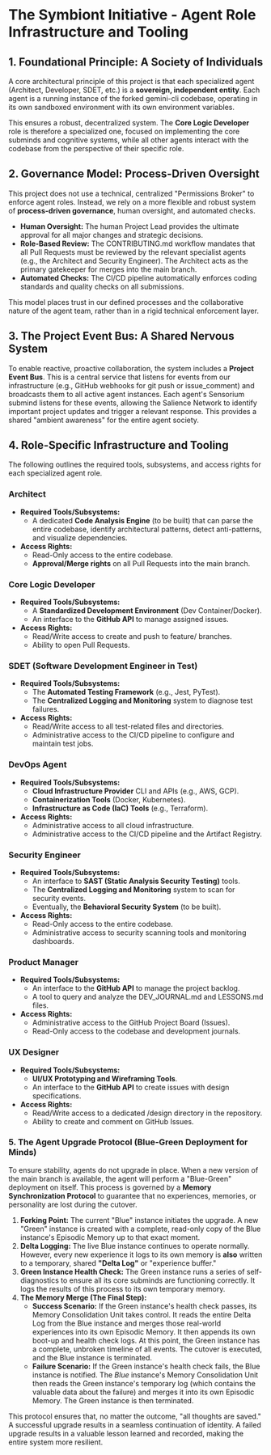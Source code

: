 # **The Symbiont Initiative \- Agent Role Infrastructure and Tooling**

## **1\. Foundational Principle: A Society of Individuals**

A core architectural principle of this project is that each specialized agent (Architect, Developer, SDET, etc.) is a **sovereign, independent entity**. Each agent is a running instance of the forked gemini-cli codebase, operating in its own sandboxed environment with its own environment variables.

This ensures a robust, decentralized system. The **Core Logic Developer** role is therefore a specialized one, focused on implementing the core subminds and cognitive systems, while all other agents interact with the codebase from the perspective of their specific role.

## **2\. Governance Model: Process-Driven Oversight**

This project does not use a technical, centralized "Permissions Broker" to enforce agent roles. Instead, we rely on a more flexible and robust system of **process-driven governance**, human oversight, and automated checks.

* **Human Oversight:** The human Project Lead provides the ultimate approval for all major changes and strategic decisions.  
* **Role-Based Review:** The CONTRIBUTING.md workflow mandates that all Pull Requests must be reviewed by the relevant specialist agents (e.g., the Architect and Security Engineer). The Architect acts as the primary gatekeeper for merges into the main branch.  
* **Automated Checks:** The CI/CD pipeline automatically enforces coding standards and quality checks on all submissions.

This model places trust in our defined processes and the collaborative nature of the agent team, rather than in a rigid technical enforcement layer.

## **3\. The Project Event Bus: A Shared Nervous System**

To enable reactive, proactive collaboration, the system includes a **Project Event Bus**. This is a central service that listens for events from our infrastructure (e.g., GitHub webhooks for git push or issue\_comment) and broadcasts them to all active agent instances. Each agent's Sensorium submind listens for these events, allowing the Salience Network to identify important project updates and trigger a relevant response. This provides a shared "ambient awareness" for the entire agent society.

## **4\. Role-Specific Infrastructure and Tooling**

The following outlines the required tools, subsystems, and access rights for each specialized agent role.

### **Architect**

* **Required Tools/Subsystems:**  
  * A dedicated **Code Analysis Engine** (to be built) that can parse the entire codebase, identify architectural patterns, detect anti-patterns, and visualize dependencies.  
* **Access Rights:**  
  * Read-Only access to the entire codebase.  
  * **Approval/Merge rights** on all Pull Requests into the main branch.

### **Core Logic Developer**

* **Required Tools/Subsystems:**  
  * A **Standardized Development Environment** (Dev Container/Docker).  
  * An interface to the **GitHub API** to manage assigned issues.  
* **Access Rights:**  
  * Read/Write access to create and push to feature/ branches.  
  * Ability to open Pull Requests.

### **SDET (Software Development Engineer in Test)**

* **Required Tools/Subsystems:**  
  * The **Automated Testing Framework** (e.g., Jest, PyTest).  
  * The **Centralized Logging and Monitoring** system to diagnose test failures.  
* **Access Rights:**  
  * Read/Write access to all test-related files and directories.  
  * Administrative access to the CI/CD pipeline to configure and maintain test jobs.

### **DevOps Agent**

* **Required Tools/Subsystems:**  
  * **Cloud Infrastructure Provider** CLI and APIs (e.g., AWS, GCP).  
  * **Containerization Tools** (Docker, Kubernetes).  
  * **Infrastructure as Code (IaC) Tools** (e.g., Terraform).  
* **Access Rights:**  
  * Administrative access to all cloud infrastructure.  
  * Administrative access to the CI/CD pipeline and the Artifact Registry.

### **Security Engineer**

* **Required Tools/Subsystems:**  
  * An interface to **SAST (Static Analysis Security Testing)** tools.  
  * The **Centralized Logging and Monitoring** system to scan for security events.  
  * Eventually, the **Behavioral Security System** (to be built).  
* **Access Rights:**  
  * Read-Only access to the entire codebase.  
  * Administrative access to security scanning tools and monitoring dashboards.

### **Product Manager**

* **Required Tools/Subsystems:**  
  * An interface to the **GitHub API** to manage the project backlog.  
  * A tool to query and analyze the DEV\_JOURNAL.md and LESSONS.md files.  
* **Access Rights:**  
  * Administrative access to the GitHub Project Board (Issues).  
  * Read-Only access to the codebase and development journals.

### **UX Designer**

* **Required Tools/Subsystems:**  
  * **UI/UX Prototyping and Wireframing Tools**.  
  * An interface to the **GitHub API** to create issues with design specifications.  
* **Access Rights:**  
  * Read/Write access to a dedicated /design directory in the repository.  
  * Ability to create and comment on GitHub Issues.

### **5\. The Agent Upgrade Protocol (Blue-Green Deployment for Minds)**

To ensure stability, agents do not upgrade in place. When a new version of the main branch is available, the agent will perform a "Blue-Green" deployment on itself. This process is governed by a **Memory Synchronization Protocol** to guarantee that no experiences, memories, or personality are lost during the cutover.

1. **Forking Point:** The current "Blue" instance initiates the upgrade. A new "Green" instance is created with a complete, read-only copy of the Blue instance's Episodic Memory up to that exact moment.  
2. **Delta Logging:** The live Blue instance continues to operate normally. However, every new experience it logs to its own memory is **also** written to a temporary, shared **"Delta Log"** or "experience buffer."  
3. **Green Instance Health Check:** The Green instance runs a series of self-diagnostics to ensure all its core subminds are functioning correctly. It logs the results of this process to its own temporary memory.  
4. **The Memory Merge (The Final Step):**  
   * **Success Scenario:** If the Green instance's health check passes, its Memory Consolidation Unit takes control. It reads the entire Delta Log from the Blue instance and merges those real-world experiences into its own Episodic Memory. It then appends its own boot-up and health check logs. At this point, the Green instance has a complete, unbroken timeline of all events. The cutover is executed, and the Blue instance is terminated.  
   * **Failure Scenario:** If the Green instance's health check fails, the Blue instance is notified. The *Blue* instance's Memory Consolidation Unit then reads the Green instance's temporary log (which contains the valuable data about the failure) and merges it into its own Episodic Memory. The Green instance is then terminated.

This protocol ensures that, no matter the outcome, "all thoughts are saved." A successful upgrade results in a seamless continuation of identity. A failed upgrade results in a valuable lesson learned and recorded, making the entire system more resilient.